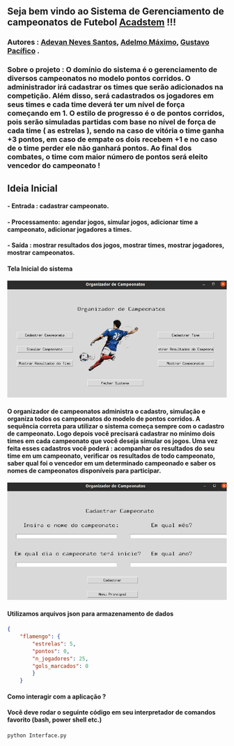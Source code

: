 ## Seja bem vindo ao Sistema de Gerenciamento de campeonatos de Futebol [Acadstem](https://stem.uea.edu.br/) !!!

### Autores : [Adevan Neves Santos](https://www.linkedin.com/in/adevan-neves-santos/), [Adelmo Máximo](https://www.linkedin.com/in/adelmo-maximo-785010204/), [Gustavo Pacífico](https://www.linkedin.com/in/gustavo-pacifico-0078ba237/) .

### Sobre o projeto : O domínio do sistema é o gerenciamento de diversos campeonatos no modelo pontos corridos. O administrador irá cadastrar os times que serão adicionados na competição. Além disso, será cadastrados os jogadores em seus times e cada time deverá ter um nível de força começando em 1. O estilo de progresso é o de pontos corridos, pois serão simuladas partidas com base no nível de força de cada time ( as estrelas ), sendo na caso de vitória o time ganha +3 pontos, em caso de empate os dois recebem +1 e no caso de o time perder ele não ganhará pontos. Ao final dos combates, o time com maior número de pontos será eleito vencedor do campeonato !

## Ideia Inicial

#### -  Entrada : cadastrar campeonato.

#### -  Processamento: agendar jogos, simular jogos, adicionar time a campeonato, adicionar jogadores a times. 

#### -  Saída : mostrar resultados dos jogos, mostrar times, mostrar jogadores, mostrar campeonatos.

#### Tela Inicial do sistema

![Alter text](./tela-inicial.png)

#### O organizador de campeonatos administra o cadastro, simulação e organiza todos os campeonatos do modelo de pontos corridos. A sequência correta para utilizar o sistema começa sempre com o cadastro de campeonato. Logo depois você precisará cadastrar no mínimo dois times em cada campeonato que você deseja simular os jogos. Uma vez feita esses cadastros você poderá : acompanhar os resultados do seu time em um campeonato, verificar os resultados de todo campeonato, saber qual foi o vencedor em um determinado campeonado e saber os nomes de campeonatos disponíveis para participar. 

![Alter text](./tela-cadastro-campeonato.png)

#### Utilizamos arquivos json para armazenamento de dados

```json
{
    "flamengo": {
        "estrelas": 5,
        "pontos": 0,
        "n_jogadores": 25,
        "gols_marcados": 0
        }
    }
```

#### Como interagir com a aplicação ?

#### Você deve rodar o seguinte código em seu interpretador de comandos favorito (bash, power shell etc.)

```bash
python Interface.py
```